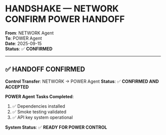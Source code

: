 # HANDSHAKE — NETWORK CONFIRM POWER HANDOFF

**From**: NETWORK Agent  
**To**: POWER Agent  
**Date**: 2025-09-15  
**Status**: ✅ **CONFIRMED**

---

## ✅ **HANDOFF CONFIRMED**

**Control Transfer**: NETWORK → POWER Agent
**Status**: ✅ **CONFIRMED AND ACCEPTED**

**POWER Agent Tasks Completed**:
1. ✅ Dependencies installed
2. ✅ Smoke testing validated  
3. ✅ API key system operational

**System Status**: ✅ **READY FOR POWER CONTROL**